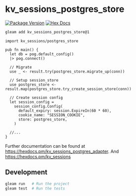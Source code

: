 # kv_sessions_postgres_store

[![Package Version](https://img.shields.io/hexpm/v/kv_sessions_postgres_store)](https://hex.pm/packages/kv_sessions_postgres_store)
[![Hex Docs](https://img.shields.io/badge/hex-docs-ffaff3)](https://hexdocs.pm/kv_sessions_postgres_store/)

```sh
gleam add kv_sessions_postgres_store@1
```
```gleam
import kv_sessions/postgres_store

pub fn main() {
  let db = pog.default_config()
  |> pog.connect()
  
  // Migrate
  use _ <- result.try(postgres_store.migrate_up(conn))

  // Setup session_store
  use postgres_store <- result.map(postgres_store.try_create_session_store(conn))

  // Create session config
  let session_config =
    session_config.Config(
      default_expiry: session.ExpireIn(60 * 60),
      cookie_name: "SESSION_COOKIE",
      store: postgres_store,
    )

  //...
}
```

Further documentation can be found at <https://hexdocs.pm/kv_sessions_postgres_adapter>.
And <https://hexdocs.pm/kv_sessions>

## Development

```sh
gleam run   # Run the project
gleam test  # Run the tests
```
